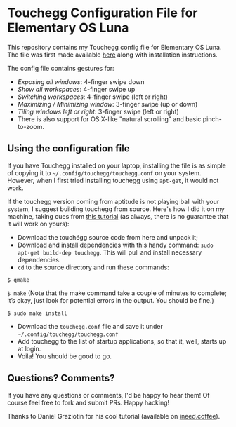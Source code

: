 # Touchegg Configuration File for Elementary OS Luna

This repository contains my Touchegg config file for Elementary OS Luna. The file was first made available [here](http://louisduhamel.fr/multitouch-os-x-like-gestures-in-elementary-os/) along with installation instructions.

The config file contains gestures for:
  - *Exposing all windows*: 4-finger swipe down
  - *Show all workspaces*: 4-finger swipe up
  - *Switching workspaces*: 4-finger swipe (left or right)
  - *Maximizing / Minimizing window*: 3-finger swipe (up or down)
  - *Tiling windows left or right*: 3-finger swipe (left or right)
  - There is also support for OS X-like "natural scrolling" and basic pinch-to-zoom.

## Using the configuration file
If you have Touchegg installed on your laptop, installing the file is as simple of copying it to  `` ~/.config/touchegg/touchegg.conf `` on your system. However, when I first tried installing touchegg using ``apt-get``, it would not work.

If the touchegg version coming from aptitude is not playing ball with your system, I suggest building touchegg from source. Here's how I did it on my machine, taking cues from [this tutorial](http://ineed.coffee/1068/os-x-like-multitouch-gestures-for-macbook-pro-running-ubuntu-12-10/) (as always, there is no guarantee that it will work on yours):

  - Download the touchégg source code from here and unpack it;
  - Download and install dependencies with this handy command: `` sudo apt-get build-dep touchegg ``. This will pull and install necessary dependencies.
  - ``cd`` to the source directory and run these commands:

  ``$ qmake``

  ``$ make``  (Note that the make command take a couple of minutes to complete; it’s okay, just look for potential errors in the output. You should be fine.)
  
  ``$ sudo make install``
  - Download the ``touchegg.conf`` file and save it under ``~/.config/touchegg/touchegg.conf``
  - Add touchegg to the list of startup applications, so that it, well, starts up at login.
  - Voila! You should be good to go.

## Questions? Comments?

If you have any questions or comments, I'd be happy to hear them! Of course feel free to fork and submit PRs. Happy hacking!

Thanks to Daniel Graziotin for his cool tutorial (available on [ineed.coffee](http://ineed.coffee)).
